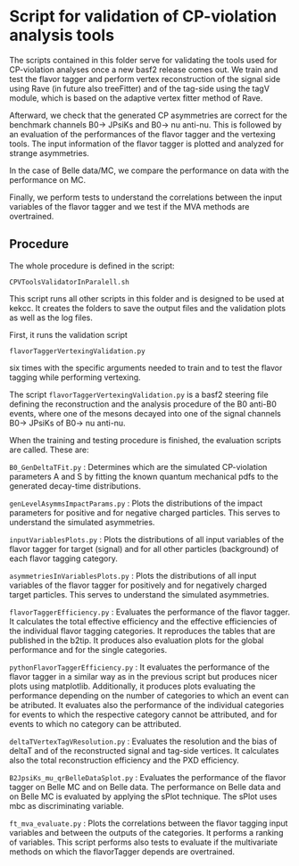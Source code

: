 

# Script for validation of CP-violation analysis tools

The scripts contained in this folder serve for validating the tools used for CP-violation analyses once 
a new basf2 release comes out. We train and test the flavor tagger and perform vertex reconstruction 
of the signal side using Rave (in future also treeFitter) and of the tag-side using the tagV module, 
which is based on the adaptive vertex fitter method of Rave.

Afterward, we check that the generated CP asymmetries are correct for the benchmark channels
B0-> JPsiKs and B0-> nu anti-nu. This is followed by an evaluation of the performances of the 
flavor tagger and the vertexing tools. The input information of the flavor tagger is plotted and analyzed for 
strange asymmetries. 

In the case of Belle data/MC, we compare the performance on data with the performance on MC.

Finally, we perform tests to understand the correlations between the input variables of the flavor tagger
and we test if the MVA methods are overtrained.

## Procedure

The whole procedure is defined in the script:

`CPVToolsValidatorInParalell.sh`

This script runs all other scripts in this folder and is designed to be used at kekcc. 
It creates the folders to save the output files and the validation plots 
as well as the log files. 

First, it runs the validation script

`flavorTaggerVertexingValidation.py`

six times with the specific arguments needed to train and to test the flavor tagging while performing vertexing. 

The script `flavorTaggerVertexingValidation.py` is a basf2 steering file defining the reconstruction and the 
analysis procedure of the B0 anti-B0 events, where one of the mesons decayed into one of the signal channels
B0-> JPsiKs of B0-> nu anti-nu.

When the training and testing procedure is finished, the evaluation scripts are called. These are:

`B0_GenDeltaTFit.py` : Determines which are the simulated CP-violation parameters A and S by fitting the known
quantum mechanical pdfs to the generated decay-time distributions.

`genLevelAsymmsImpactParams.py` : Plots the distributions of the impact parameters for positive and for negative
charged particles. This serves to understand the simulated asymmetries. 

`inputVariablesPlots.py` : Plots the distributions of all input variables of the flavor tagger for target (signal)
and for all other particles (background) of each flavor tagging category. 

`asymmetriesInVariablesPlots.py` : Plots the distributions of all input variables of the flavor tagger for 
positively and for negatively charged target particles. This serves to understand the simulated asymmetries.

`flavorTaggerEfficiency.py` : Evaluates the performance of the flavor tagger. It calculates the total effective efficiency and
the effective efficiencies of the individual flavor tagging categories. It reproduces the tables that are published in the b2tip.
It produces also evaluation plots for the global performance and for the single categories.

`pythonFlavorTaggerEfficiency.py` : It evaluates the performance of the flavor tagger in a similar way as in the previous script
but produces nicer plots using matplotlib. Additionally, it produces plots evaluating the performance depending on the number 
of categories to which an event can be atributed. It evaluates also the performance of the individual categories
for events to which the respective category cannot be attributed, and for events to which no category can be attributed. 

`deltaTVertexTagVResolution.py` : Evaluates the resolution and the bias of deltaT and of 
the reconstructed signal and tag-side vertices. It calculates also the total reconstruction efficiency and the PXD efficiency.

`B2JpsiKs_mu_qrBelleDataSplot.py` : Evaluates the performance of the flavor tagger on Belle MC and on Belle data. The 
performance on Belle data and on Belle MC is evaluated by applying the sPlot technique. The sPlot uses mbc as 
discriminating variable.

`ft_mva_evaluate.py` : Plots the correlations between the flavor tagging input variables and between the outputs of the 
categories. It performs a ranking of variables. This script performs also tests to evaluate if the multivariate methods
on which the flavorTagger depends are overtrained. 


